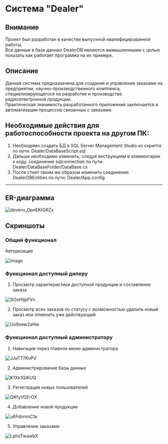 # Система "Dealer"
## Внимание
Проект был разработан в качестве выпускной квалифицированной работы. <br> Все данные в базе данных DealerDB являются вымышленными с целью показать как работает программа на их примере.
## Описание
Данная система предназначена для создания и управления заказами на предприятии, научно-производственного комплекса, специализирующегося на разработке и производстве радиоэлектронной продукции. <br>
Практическая значимость разработанного приложения заключается в автоматизации процессов связанных с заказами.
## Необходимые действия для работоспособности проекта на другом ПК:
1. Необходимо создать БД в SQL Server Management Studio из скрипта по пути: Dealer/DataBaseScript.sql
2. Дальше необходимо изменить, следуя инструкциям в комментарии к коду, соединение sqlconnection по пути: Dealer/DataBaseFolder/DataBase.cs
3. После стоит таким же образом изменить соединение DealerDBEntities по пути: Dealer/App.config
___
## ER-диаграмма

![devenv_OpnEKtQRZx](https://github.com/nevermore-ccg/Dealer/assets/84433601/84cc8567-b88d-4216-a730-05b5d4019665)

   
## Скриншоты

### Общий функционал

Авторизация 

![image](https://github.com/nevermore-ccg/Dealer/assets/84433601/61cc7046-2520-45de-b2c0-9fced4515538)

### Функционал доступный дилеру

1. Просмотр характеристики доступной продукции и составление заказа

![SOoHljpFVn](https://github.com/nevermore-ccg/Dealer/assets/84433601/a337e0aa-07f2-4e2b-aca7-236d22285b24)

2. Просмотр всех заказов по статусу с возможностью удалить новый заказ или отменить уже действующий

![Uo9sew2aHw](https://github.com/nevermore-ccg/Dealer/assets/84433601/9c06ca0d-9ec8-4800-8f46-d2465bc74650)

### Функционал доступный администратору

1. Навигация через главное меню администратора

![JJeTT7KvPV](https://github.com/nevermore-ccg/Dealer/assets/84433601/9f0dc78e-89ca-4a2e-a124-7a0c68c170cc)

2. Администрирование базы данных

![K1Xk1QiKUQ](https://github.com/nevermore-ccg/Dealer/assets/84433601/4b05888f-10a5-4ae5-8e6d-d7ee753b8af0)

3. Регистрация новых пользователей

![QKfyVOFrOX](https://github.com/nevermore-ccg/Dealer/assets/84433601/be591dc8-ebd5-45f7-add8-ee37c8dbc6ce)

4. Добавление новой продукции

![u6FdnnmC1a](https://github.com/nevermore-ccg/Dealer/assets/84433601/c5a7df3d-fe1b-4d63-8dbb-333aa5144176)

5. Управление заказами

![LphoTwawbX](https://github.com/nevermore-ccg/Dealer/assets/84433601/372f6021-ded3-4753-895a-e8c9f0872f10)

